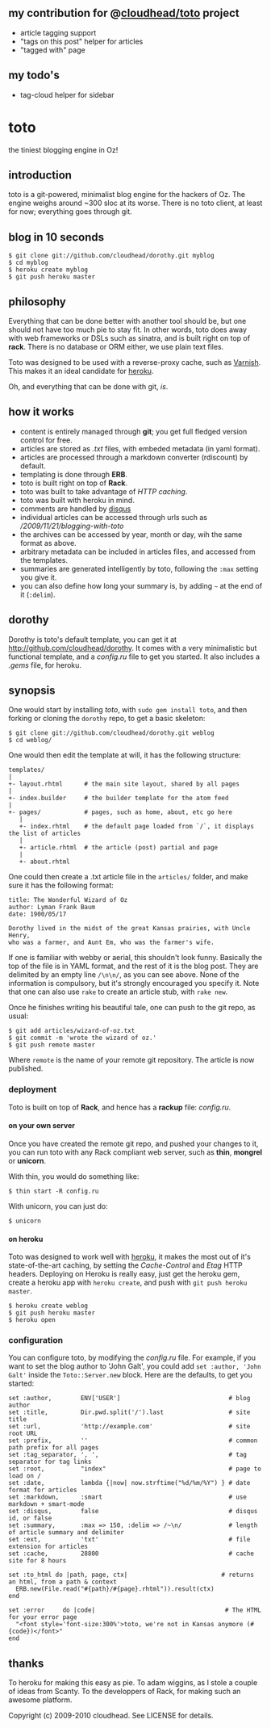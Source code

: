 my contribution for @[cloudhead/toto](/cloudhead/toto) project
----------------

- article tagging support
- "tags on this post" helper for articles
- "tagged with" page

my todo's
---------

- tag-cloud helper for sidebar

toto
====

the tiniest blogging engine in Oz!

introduction
------------

toto is a git-powered, minimalist blog engine for the hackers of Oz. The engine weighs around ~300 sloc at its worse.
There is no toto client, at least for now; everything goes through git.

blog in 10 seconds
------------------

    $ git clone git://github.com/cloudhead/dorothy.git myblog
    $ cd myblog
    $ heroku create myblog
    $ git push heroku master

philosophy
----------

Everything that can be done better with another tool should be, but one should not have too much pie to stay fit.
In other words, toto does away with web frameworks or DSLs such as sinatra, and is built right on top of **rack**.
There is no database or ORM either, we use plain text files.

Toto was designed to be used with a reverse-proxy cache, such as [Varnish](http://varnish-cache.org).
This makes it an ideal candidate for [heroku](http://heroku.com).

Oh, and everything that can be done with git, _is_.

how it works
------------

- content is entirely managed through **git**; you get full fledged version control for free.
- articles are stored as _.txt_ files, with embeded metadata (in yaml format).
- articles are processed through a markdown converter (rdiscount) by default.
- templating is done through **ERB**.
- toto is built right on top of **Rack**.
- toto was built to take advantage of _HTTP caching_.
- toto was built with heroku in mind.
- comments are handled by [disqus](http://disqus.com)
- individual articles can be accessed through urls such as _/2009/11/21/blogging-with-toto_
- the archives can be accessed by year, month or day, wih the same format as above.
- arbitrary metadata can be included in articles files, and accessed from the templates.
- summaries are generated intelligently by toto, following the `:max` setting you give it.
- you can also define how long your summary is, by adding `~` at the end of it (`:delim`).

dorothy
-------

Dorothy is toto's default template, you can get it at <http://github.com/cloudhead/dorothy>. It
comes with a very minimalistic but functional template, and a _config.ru_ file to get you started.
It also includes a _.gems_ file, for heroku.

synopsis
--------

One would start by installing _toto_, with `sudo gem install toto`, and then forking or
cloning the `dorothy` repo, to get a basic skeleton:

    $ git clone git://github.com/cloudhead/dorothy.git weblog
    $ cd weblog/

One would then edit the template at will, it has the following structure:

    templates/
    |
    +- layout.rhtml      # the main site layout, shared by all pages
    |
    +- index.builder     # the builder template for the atom feed
    |
    +- pages/            # pages, such as home, about, etc go here
       |
       +- index.rhtml    # the default page loaded from `/`, it displays the list of articles
       |
       +- article.rhtml  # the article (post) partial and page
       |
       +- about.rhtml

One could then create a .txt article file in the `articles/` folder, and make sure it has the following format:

    title: The Wonderful Wizard of Oz
    author: Lyman Frank Baum
    date: 1900/05/17

    Dorothy lived in the midst of the great Kansas prairies, with Uncle Henry,
    who was a farmer, and Aunt Em, who was the farmer's wife.

If one is familiar with webby or aerial, this shouldn't look funny. Basically the top of the file is in YAML format,
and the rest of it is the blog post. They are delimited by an empty line `/\n\n/`, as you can see above.
None of the information is compulsory, but it's strongly encouraged you specify it.
Note that one can also use `rake` to create an article stub, with `rake new`.

Once he finishes writing his beautiful tale, one can push to the git repo, as usual:

    $ git add articles/wizard-of-oz.txt
    $ git commit -m 'wrote the wizard of oz.'
    $ git push remote master

Where `remote` is the name of your remote git repository. The article is now published.

### deployment

Toto is built on top of **Rack**, and hence has a **rackup** file: _config.ru_.

#### on your own server

Once you have created the remote git repo, and pushed your changes to it, you can run toto with any Rack compliant web server,
such as **thin**, **mongrel** or **unicorn**.

With thin, you would do something like:

    $ thin start -R config.ru

With unicorn, you can just do:

    $ unicorn

#### on heroku

Toto was designed to work well with [heroku](http://heroku.com), it makes the most out of it's state-of-the-art caching,
by setting the _Cache-Control_ and _Etag_ HTTP headers. Deploying on Heroku is really easy, just get the heroku gem,
create a heroku app with `heroku create`, and push with `git push heroku master`.

    $ heroku create weblog
    $ git push heroku master
    $ heroku open

### configuration

You can configure toto, by modifying the _config.ru_ file. For example, if you want to set the blog author to 'John Galt',
you could add `set :author, 'John Galt'` inside the `Toto::Server.new` block. Here are the defaults, to get you started:

    set :author,        ENV['USER']                              # blog author
    set :title,         Dir.pwd.split('/').last                  # site title
    set :url,           'http://example.com'                     # site root URL
    set :prefix,        ''                                       # common path prefix for all pages
    set :tag_separator, ', ',                                    # tag separator for tag links
    set :root,          "index"                                  # page to load on /
    set :date,          lambda {|now| now.strftime("%d/%m/%Y") } # date format for articles
    set :markdown,      :smart                                   # use markdown + smart-mode
    set :disqus,        false                                    # disqus id, or false
    set :summary,       :max => 150, :delim => /~\n/             # length of article summary and delimiter
    set :ext,           'txt'                                    # file extension for articles
    set :cache,         28800                                    # cache site for 8 hours

    set :to_html do |path, page, ctx|                          # returns an html, from a path & context
      ERB.new(File.read("#{path}/#{page}.rhtml")).result(ctx)
    end

    set :error     do |code|                                    # The HTML for your error page
      "<font style='font-size:300%'>toto, we're not in Kansas anymore (#{code})</font>"
    end

thanks
------

To heroku for making this easy as pie.
To adam wiggins, as I stole a couple of ideas from Scanty.
To the developpers of Rack, for making such an awesome platform.

Copyright (c) 2009-2010 cloudhead. See LICENSE for details.
